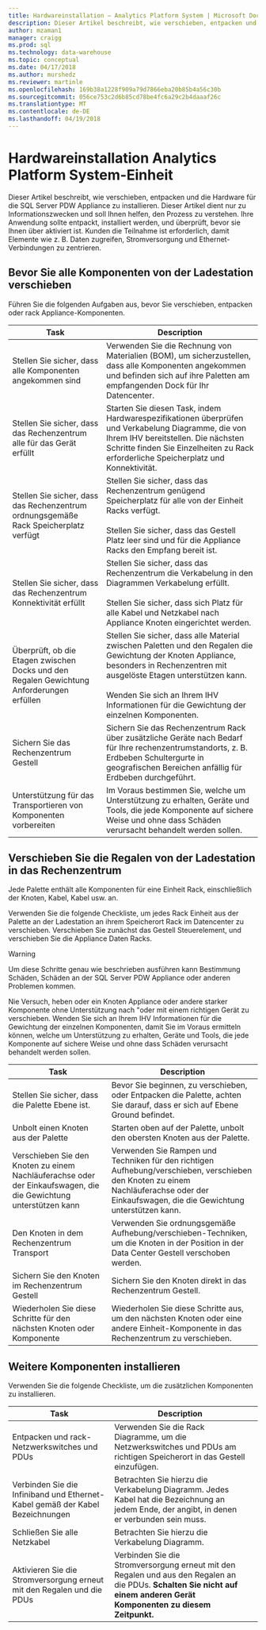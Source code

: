 ```yaml
---
title: Hardwareinstallation – Analytics Platform System | Microsoft Docs
description: Dieser Artikel beschreibt, wie verschieben, entpacken und die Hardware für die SQL Server PDW Appliance zu installieren. Dieser Artikel dient nur zu Informationszwecken und soll Ihnen helfen, den Prozess zu verstehen. Ihre Anwendung sollte entpackt, installiert werden, und überprüft, bevor sie Ihnen über aktiviert ist. Kunden die Teilnahme ist erforderlich, damit Elemente wie z. B. Daten zugreifen, Stromversorgung und Ethernet-Verbindungen zu zentrieren.
author: mzaman1
manager: craigg
ms.prod: sql
ms.technology: data-warehouse
ms.topic: conceptual
ms.date: 04/17/2018
ms.author: murshedz
ms.reviewer: martinle
ms.openlocfilehash: 169b38a1228f909a79d7866eba20b85b4a56c30b
ms.sourcegitcommit: 056ce753c2d6b85cd78be4fc6a29c2b4daaaf26c
ms.translationtype: MT
ms.contentlocale: de-DE
ms.lasthandoff: 04/19/2018
---
```

# <a name="hardware-installation-for-analytics-platform-system-appliance"></a>Hardwareinstallation Analytics Platform System-Einheit
Dieser Artikel beschreibt, wie verschieben, entpacken und die Hardware für die SQL Server PDW Appliance zu installieren. Dieser Artikel dient nur zu Informationszwecken und soll Ihnen helfen, den Prozess zu verstehen. Ihre Anwendung sollte entpackt, installiert werden, und überprüft, bevor sie Ihnen über aktiviert ist. Kunden die Teilnahme ist erforderlich, damit Elemente wie z. B. Daten zugreifen, Stromversorgung und Ethernet-Verbindungen zu zentrieren.  
  
## <a name="BeforeMoving"></a>Bevor Sie alle Komponenten von der Ladestation verschieben  
Führen Sie die folgenden Aufgaben aus, bevor Sie verschieben, entpacken oder rack Appliance-Komponenten.  
  
|Task|Description|  
|--------|---------------|  
|Stellen Sie sicher, dass alle Komponenten angekommen sind|Verwenden Sie die Rechnung von Materialien (BOM), um sicherzustellen, dass alle Komponenten angekommen und befinden sich auf ihre Paletten am empfangenden Dock für Ihr Datencenter.|  
|Stellen Sie sicher, dass das Rechenzentrum alle für das Gerät erfüllt|Starten Sie diesen Task, indem Hardwarespezifikationen überprüfen und Verkabelung Diagramme, die von Ihrem IHV bereitstellen. Die nächsten Schritte finden Sie Einzelheiten zu Rack erforderliche Speicherplatz und Konnektivität.|  
|Stellen Sie sicher, dass das Rechenzentrum ordnungsgemäße Rack Speicherplatz verfügt|Stellen Sie sicher, dass das Rechenzentrum genügend Speicherplatz für alle von der Einheit Racks verfügt.<br /><br />Stellen Sie sicher, dass das Gestell Platz leer sind und für die Appliance Racks den Empfang bereit ist.|  
|Stellen Sie sicher, dass das Rechenzentrum Konnektivität erfüllt|Stellen Sie sicher, dass das Rechenzentrum die Verkabelung in den Diagrammen Verkabelung erfüllt.<br /><br />Stellen Sie sicher, dass sich Platz für alle Kabel und Netzkabel nach Appliance Knoten eingerichtet werden.|  
|Überprüft, ob die Etagen zwischen Docks und den Regalen Gewichtung Anforderungen erfüllen|Stellen Sie sicher, dass alle Material zwischen Paletten und den Regalen die Gewichtung der Knoten Appliance, besonders in Rechenzentren mit ausgelöste Etagen unterstützen kann.<br /><br />Wenden Sie sich an Ihrem IHV Informationen für die Gewichtung der einzelnen Komponenten.|  
|Sichern Sie das Rechenzentrum Gestell|Sichern Sie das Rechenzentrum Rack über zusätzliche Geräte nach Bedarf für Ihre rechenzentrumstandorts, z. B. Erdbeben Schultergurte in geografischen Bereichen anfällig für Erdbeben durchgeführt.|  
|Unterstützung für das Transportieren von Komponenten vorbereiten|Im Voraus bestimmen Sie, welche um Unterstützung zu erhalten, Geräte und Tools, die jede Komponente auf sichere Weise und ohne dass Schäden verursacht behandelt werden sollen.|  
  
## <a name="Moving"></a>Verschieben Sie die Regalen von der Ladestation in das Rechenzentrum  
Jede Palette enthält alle Komponenten für eine Einheit Rack, einschließlich der Knoten, Kabel, Kabel usw. an.  
  
Verwenden Sie die folgende Checkliste, um jedes Rack Einheit aus der Palette an der Ladestation an ihrem Speicherort Rack im Datencenter zu verschieben. Verschieben Sie zunächst das Gestell Steuerelement, und verschieben Sie die Appliance Daten Racks.  
  
> [!WARNING]  
> Um diese Schritte genau wie beschrieben ausführen kann Bestimmung Schäden, Schäden an der SQL Server PDW Appliance oder anderen Problemen kommen.  
>   
> Nie Versuch, heben oder ein Knoten Appliance oder andere starker Komponente ohne Unterstützung nach "oder mit einem richtigen Gerät zu verschieben. Wenden Sie sich an Ihrem IHV Informationen für die Gewichtung der einzelnen Komponenten, damit Sie im Voraus ermitteln können, welche um Unterstützung zu erhalten, Geräte und Tools, die jede Komponente auf sichere Weise und ohne dass Schäden verursacht behandelt werden sollen.  
  
|Task|Description|  
|--------|---------------|  
|Stellen Sie sicher, dass die Palette Ebene ist.|Bevor Sie beginnen, zu verschieben, oder Entpacken die Palette, achten Sie darauf, dass er sich auf Ebene Ground befindet.|  
|Unbolt einen Knoten aus der Palette|Starten oben auf der Palette, unbolt den obersten Knoten aus der Palette.|  
|Verschieben Sie den Knoten zu einem Nachläuferachse oder der Einkaufswagen, die die Gewichtung unterstützen kann|Verwenden Sie Rampen und Techniken für den richtigen Aufhebung/verschieben, verschieben den Knoten zu einem Nachläuferachse oder der Einkaufswagen, die die Gewichtung unterstützen kann.|  
|Den Knoten in dem Rechenzentrum Transport|Verwenden Sie ordnungsgemäße Aufhebung/verschieben-Techniken, um die Knoten in der Position in der Data Center Gestell verschoben werden.|  
|Sichern Sie den Knoten im Rechenzentrum Gestell|Sichern Sie den Knoten direkt in das Rechenzentrum Gestell.|  
|Wiederholen Sie diese Schritte für den nächsten Knoten oder Komponente|Wiederholen Sie diese Schritte aus, um den nächsten Knoten oder eine andere Einheit-Komponente in das Rechenzentrum zu verschieben.|  
  
## <a name="AfterMoving"></a>Weitere Komponenten installieren  
Verwenden Sie die folgende Checkliste, um die zusätzlichen Komponenten zu installieren.  
  
|Task|Description||  
|--------|---------------|-|  
|Entpacken und rack-Netzwerkswitches und PDUs|Verwenden Sie die Rack Diagramme, um die Netzwerkswitches und PDUs am richtigen Speicherort in das Gestell einzufügen.||  
|Verbinden Sie die Infiniband und Ethernet-Kabel gemäß der Kabel Bezeichnungen|Betrachten Sie hierzu die Verkabelung Diagramm. Jedes Kabel hat die Bezeichnung an jedem Ende, der angibt, in denen er verbunden sein muss.||  
|Schließen Sie alle Netzkabel|Betrachten Sie hierzu die Verkabelung Diagramm.||  
|Aktivieren Sie die Stromversorgung erneut mit den Regalen und die PDUs|Verbinden Sie die Stromversorgung erneut mit den Regalen und aus den Regalen an die PDUs. **Schalten Sie nicht auf einem anderen Gerät Komponenten zu diesem Zeitpunkt.**||  
  
<!-- MISSING LINKS ## See Also  
[Common Metadata Query Examples &#40;SQL Server PDW&#41;](../sqlpdw/common-metadata-query-examples-sql-server-pdw.md)  -->  
  
